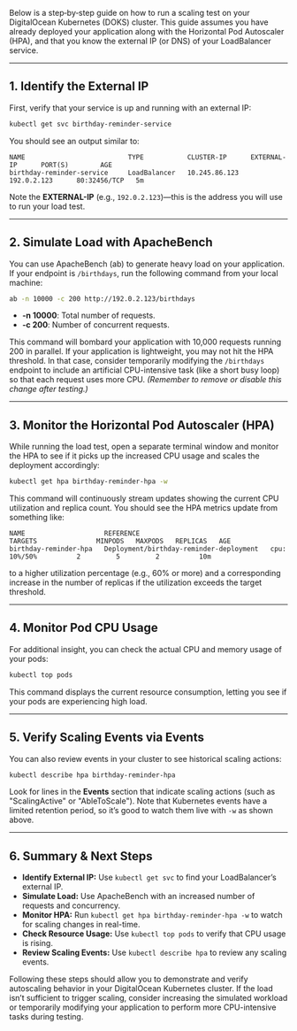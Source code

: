 Below is a step‐by‐step guide on how to run a scaling test on your DigitalOcean Kubernetes (DOKS) cluster. This guide assumes you have already deployed your application along with the Horizontal Pod Autoscaler (HPA), and that you know the external IP (or DNS) of your LoadBalancer service.

---

## 1. Identify the External IP

First, verify that your service is up and running with an external IP:

```bash
kubectl get svc birthday-reminder-service
```

You should see an output similar to:

```
NAME                          TYPE           CLUSTER-IP      EXTERNAL-IP      PORT(S)        AGE
birthday-reminder-service     LoadBalancer   10.245.86.123   192.0.2.123      80:32456/TCP   5m
```

Note the **EXTERNAL-IP** (e.g., `192.0.2.123`)—this is the address you will use to run your load test.

---

## 2. Simulate Load with ApacheBench

You can use ApacheBench (ab) to generate heavy load on your application. If your endpoint is `/birthdays`, run the following command from your local machine:

```bash
ab -n 10000 -c 200 http://192.0.2.123/birthdays
```

- **-n 10000**: Total number of requests.
- **-c 200**: Number of concurrent requests.

This command will bombard your application with 10,000 requests running 200 in parallel. If your application is lightweight, you may not hit the HPA threshold. In that case, consider temporarily modifying the `/birthdays` endpoint to include an artificial CPU-intensive task (like a short busy loop) so that each request uses more CPU. *(Remember to remove or disable this change after testing.)*

---

## 3. Monitor the Horizontal Pod Autoscaler (HPA)

While running the load test, open a separate terminal window and monitor the HPA to see if it picks up the increased CPU usage and scales the deployment accordingly:

```bash
kubectl get hpa birthday-reminder-hpa -w
```

This command will continuously stream updates showing the current CPU utilization and replica count. You should see the HPA metrics update from something like:

```
NAME                    REFERENCE                                 TARGETS               MINPODS   MAXPODS   REPLICAS   AGE
birthday-reminder-hpa   Deployment/birthday-reminder-deployment   cpu: 10%/50%          2         5         2          10m
```

to a higher utilization percentage (e.g., 60% or more) and a corresponding increase in the number of replicas if the utilization exceeds the target threshold.

---

## 4. Monitor Pod CPU Usage

For additional insight, you can check the actual CPU and memory usage of your pods:

```bash
kubectl top pods
```

This command displays the current resource consumption, letting you see if your pods are experiencing high load.

---

## 5. Verify Scaling Events via Events

You can also review events in your cluster to see historical scaling actions:

```bash
kubectl describe hpa birthday-reminder-hpa
```

Look for lines in the **Events** section that indicate scaling actions (such as "ScalingActive" or "AbleToScale"). Note that Kubernetes events have a limited retention period, so it’s good to watch them live with `-w` as shown above.

---

## 6. Summary & Next Steps

- **Identify External IP:** Use `kubectl get svc` to find your LoadBalancer’s external IP.
- **Simulate Load:** Use ApacheBench with an increased number of requests and concurrency.
- **Monitor HPA:** Run `kubectl get hpa birthday-reminder-hpa -w` to watch for scaling changes in real-time.
- **Check Resource Usage:** Use `kubectl top pods` to verify that CPU usage is rising.
- **Review Scaling Events:** Use `kubectl describe hpa` to review any scaling events.

Following these steps should allow you to demonstrate and verify autoscaling behavior in your DigitalOcean Kubernetes cluster. If the load isn’t sufficient to trigger scaling, consider increasing the simulated workload or temporarily modifying your application to perform more CPU-intensive tasks during testing.

